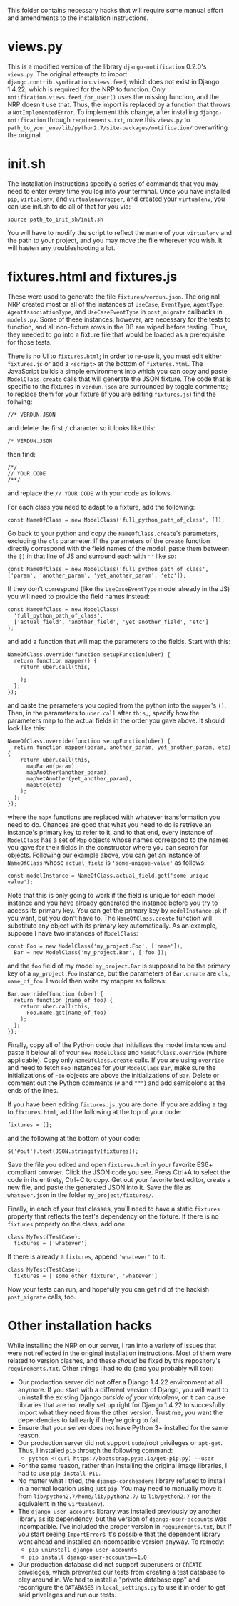 This folder contains necessary hacks that will require some manual effort and amendments to the installation instructions.

# views.py

This is a modified version of the library `django-notification` 0.2.0's `views.py`.  The original attempts to import `django.contrib.syndication.views.feed`, which does not exist in Django 1.4.22, which is required for the NRP to function.  Only `notification.views.feed_for_user()` uses the missing function, and the NRP doesn't use that.  Thus, the import is replaced by a function that throws a `NotImplementedError`.  To implement this change, after installing `django-notification` through `requirements.txt`, move this `views.py` to `path_to_your_env/lib/python2.7/site-packages/notification/` overwriting the original.

# init.sh

The installation instructions specify a series of commands that you may need to enter every time you log into your terminal.  Once you have installed `pip`, `virtualenv`, and `virtualenvwrapper`, and created your `virtualenv`, you can use init.sh to do all of that for you via:

    source path_to_init_sh/init.sh

You will have to modify the script to reflect the name of your `virtualenv` and the path to your project, and you may move the file wherever you wish.  It will hasten any troubleshooting a lot.

# fixtures.html and fixtures.js

These were used to generate the file `fixtures/verdun.json`.  The original NRP created most or all of the instances of `UseCase`, `EventType`, `AgentType`, `AgentAssociationType`, and `UseCaseEventType` in `post_migrate` callbacks in `models.py`.  Some of these instances, however, are necessary for the tests to function, and all non-fixture rows in the DB are wiped before testing.  Thus, they needed to go into a fixture file that would be loaded as a prerequisite for those tests.

There is no UI to `fixtures.html`; in order to re-use it, you must edit either `fixtures.js` or add a `<script>` at the bottom of `fixtures.html`.  The JavaScript builds a simple environment into which you can copy and paste `ModelClass.create` calls that will generate the JSON fixture.  The code that is specific to the fixtures in `verdun.json` are surrounded by toggle comments; to replace them for your fixture (if you are editing `fixtures.js`) find the follwing:

    //* VERDUN.JSON

and delete the first `/` character so it looks like this:

    /* VERDUN.JSON

then find:

    /*/
    // YOUR CODE
    /**/

and replace the `// YOUR CODE` with your code as follows.

For each class you need to adapt to a fixture, add the following:

    const NameOfClass = new ModelClass('full_python_path_of_class', []);
    
Go back to your python and copy the `NameOfClass.create`'s parameters, excluding the `cls` parameter.  If the parameters of the `create` function directly correspond with the field names of the model, paste them between the `[]` in that line of JS and surround each with `''` like so:

    const NameOfClass = new ModelClass('full_python_path_of_class', ['param', 'another_param', 'yet_another_param', 'etc']);

If they don't correspond (like the `UseCaseEventType` model already in the JS) you will need to provide the field names instead:

    const NameOfClass = new ModelClass(
      'full_python_path_of_class', 
      ['actual_field', 'another_field', 'yet_another_field', 'etc']
    );

and add a function that will map the parameters to the fields.  Start with this:

    NameOfClass.override(function setupFunction(uber) {
      return function mapper() {
        return uber.call(this,
        
        );
      };
    });

and paste the parameters you copied from the python into the `mapper`'s `()`.  Then, in the parameters to `uber.call` after `this,`, specify how the parameters map to the actual fields in the order you gave above.  It should look like this:

    NameOfClass.override(function setupFunction(uber) {
      return function mapper(param, another_param, yet_another_param, etc) {
        return uber.call(this,
          mapParam(param),
          mapAnother(another_param),
          mapYetAnother(yet_another_param),
          mapEtc(etc)
        );
      };
    });
    
where the `mapX` functions are replaced with whatever transformation you need to do.  Chances are good that what you need to do is retrieve an instance's primary key to refer to it, and to that end, every instance of `ModelClass` has a set of `Map` objects whose names correspond to the names you gave for their fields in the constructor where you can search for objects.  Following our example above, you can get an instance of `NameOfClass` whose `actual_field` is `'some-unique-value'` as follows:

    const modelInstance = NameOfClass.actual_field.get('some-unique-value');

Note that this is only going to work if the field is unique for each model instance and you have already generated the instance before you try to access its primary key.  You can get the primary key by `modelInstance.pk` if you want, but you don't have to.  The `NameOfClass.create` function will substitute any object with its primary key automatically.  As an example, suppose I have two instances of `ModelClass`:

    const Foo = new ModelClass('my_project.Foo', ['name']),
      Bar = new ModelClass('my_project.Bar', ['foo']);
      
and the `foo` field of my model `my_project.Bar` is supposed to be the primary key of a `my_project.Foo` instance, but the parameters of `Bar.create` are `cls, name_of_foo`.  I would then write my mapper as follows:

    Bar.override(function (uber) {
      return function (name_of_foo) {
        return uber.call(this,
          Foo.name.get(name_of_foo)
        );
      };
    });
    
Finally, copy all of the Python code that initializes the model instances and paste it below all of your `new ModelClass` and `NameOfClass.override` (where applicable).  Copy only `NameOfClass.create` calls.  If you are using `override` and need to fetch `Foo` instances for your `ModelClass` `Bar`, make sure the initializations of `Foo` objects are above the initializations of `Bar`.  Delete or comment out the Python comments (`#` and `"""`) and add semicolons at the ends of the lines.

If you have been editing `fixtures.js`, you are done.  If you are adding a tag to `fixtures.html`, add the following at the top of your code:

    fixtures = [];
    
and the following at the bottom of your code:

    $('#out').text(JSON.stringify(fixtures));

Save the file you edited and open `fixtures.html` in your favorite ES6+ compliant browser.  Click the JSON code you see.  Press Ctrl+A to select the code in its entirety, Ctrl+C to copy.  Get out your favorite text editor, create a new file, and paste the generated JSON into it.  Save the file as `whatever.json` in the folder `my_project/fixtures/`.

Finally, in each of your test classes, you'll need to have a static `fixtures` property that reflects the test's dependency on the fixture.  If there is no `fixtures` property on the class, add one:

    class MyTest(TestCase):
      fixtures = ['whatever']
      
If there is already a `fixtures`, append `'whatever'` to it:

    class MyTest(TestCase):
      fixtures = ['some_other_fixture', 'whatever']
      
Now your tests can run, and hopefully you can get rid of the hackish `post_migrate` calls, too.

# Other installation hacks

While installing the NRP on our server, I ran into a variety of issues that were not reflected in the original installation instructions.  Most of them were related to version clashes, and these *should* be fixed by this repository's `requirements.txt`.  Other things I had to do (and you probably will too):

* Our production server did not offer a Django 1.4.22 environment at all anymore.  If you start with a different version of Django, you will want to uninstall the existing Django *outside of your virtualenv*, or it can cause libraries that are not really set up right for Django 1.4.22 to succesfully import what they need from the other version.  Trust me, you want the dependencies to fail early if they're going to fail.
* Ensure that your server does not have Python 3+ installed for the same reason.
* Our production server did not support `sudo`/root privileges or `apt-get`.  Thus, I installed `pip` through the following command:
  * `python <(curl https://bootstrap.pypa.io/get-pip.py) --user`
* For the same reason, rather than installing the original image libraries, I had to use `pip install PIL`.
* No matter what I tried, the `django-corsheaders` library refused to install in a normal location using just `pip`.  You may need to manually move it from `lib/python2.7/home/lib/python2.7/` to `lib/python2.7` (or the equivalent in the `virtualenv`).
* The `django-user-accounts` library was installed previously by another library as its dependency, but the version of `django-user-accounts` was incompatible.  I've included the proper version in `requirements.txt`, but if you start seeing `ImportError`s it's possible that the dependent library went ahead and installed an incompatible version anyway.  To remedy:
  * `pip uninstall django-user-accounts`
  * `pip install django-user-accounts==1.0`
* Our production database did not support superusers or `CREATE` priveleges, which prevented our tests from creating a test database to play around in.  We had to install a "private database app" and reconfigure the `DATABASES` in `local_settings.py` to use it in order to get said priveleges and run our tests.
